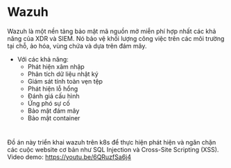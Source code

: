 # Wazuh
Wazuh là một nền tảng bảo mật mã nguồn mở miễn phí hợp nhất các khả năng của XDR và ​​SIEM. Nó bảo vệ khối lượng công việc trên các môi trường tại chỗ, ảo hóa, vùng chứa và dựa trên đám mây. 
- Với các khả năng:
    + Phát hiện xâm nhập
    + Phân tích dữ liệu nhật ký
    + Giám sát tính toàn vẹn tệp
    + Phát hiện lỗ hổng 
    + Đánh giá cấu hình
    + Ứng phó sự cố 
    + Bảo mật đám mây
    + Bảo mật container
#
Đồ án này triển khai wazuh trên k8s để thực hiện phát hiện và ngăn chặn các cuộc website cơ bản như SQL Injection và Cross-Site Scripting (XSS).
Video demo: https://youtu.be/6QRuzfSa6j4
